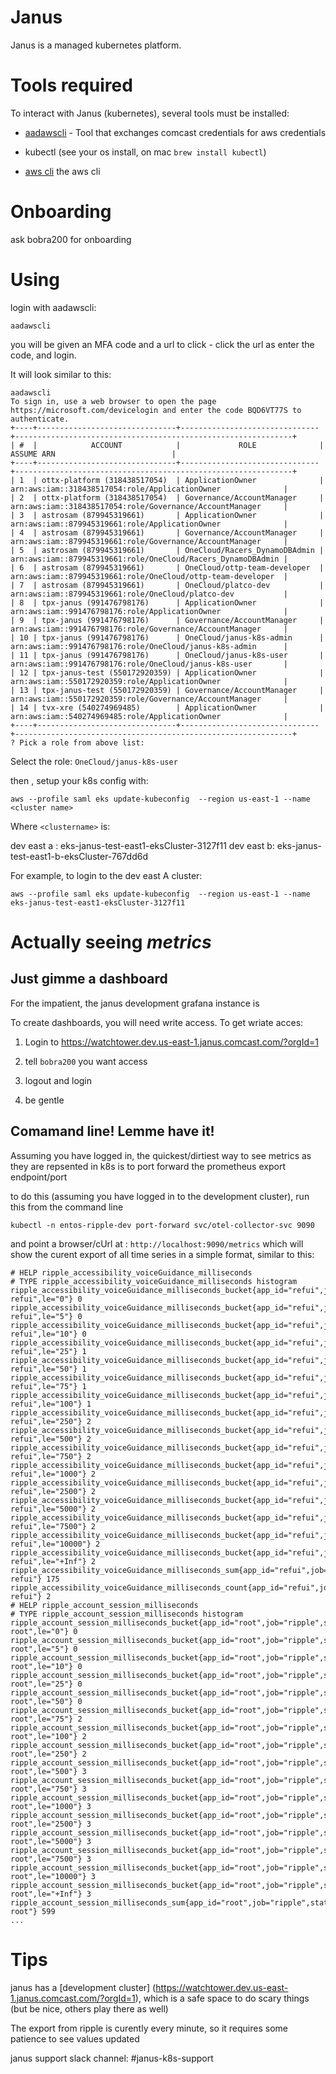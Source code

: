 # Janus
Janus is a managed kubernetes platform.

# Tools required
To interact with Janus (kubernetes), several tools must be installed:
- [aadawscli](https://github.com/cloud-cre/AWSAzureADCLI) - Tool that exchanges comcast credentials for aws credentials

- kubectl (see your os install, on mac `brew install kubectl`)

- [aws cli](https://docs.aws.amazon.com/cli/latest/userguide/getting-started-install.html) the aws cli


# Onboarding
ask bobra200 for onboarding


# Using
login with aadawscli:

`aadawscli`

you will be given an MFA code and a url to click - click the url as enter the code, and login.

It will look similar to this:

```
aadawscli
To sign in, use a web browser to open the page https://microsoft.com/devicelogin and enter the code BQD6VT77S to authenticate.
+----+-------------------------------+-------------------------------+--------------------------------------------------------------+
| #  |            ACCOUNT            |             ROLE              |                          ASSUME ARN                          |
+----+-------------------------------+-------------------------------+--------------------------------------------------------------+
| 1  | ottx-platform (318438517054)  | ApplicationOwner              | arn:aws:iam::318438517054:role/ApplicationOwner              |
| 2  | ottx-platform (318438517054)  | Governance/AccountManager     | arn:aws:iam::318438517054:role/Governance/AccountManager     |
| 3  | astrosam (879945319661)       | ApplicationOwner              | arn:aws:iam::879945319661:role/ApplicationOwner              |
| 4  | astrosam (879945319661)       | Governance/AccountManager     | arn:aws:iam::879945319661:role/Governance/AccountManager     |
| 5  | astrosam (879945319661)       | OneCloud/Racers_DynamoDBAdmin | arn:aws:iam::879945319661:role/OneCloud/Racers_DynamoDBAdmin |
| 6  | astrosam (879945319661)       | OneCloud/ottp-team-developer  | arn:aws:iam::879945319661:role/OneCloud/ottp-team-developer  |
| 7  | astrosam (879945319661)       | OneCloud/platco-dev           | arn:aws:iam::879945319661:role/OneCloud/platco-dev           |
| 8  | tpx-janus (991476798176)      | ApplicationOwner              | arn:aws:iam::991476798176:role/ApplicationOwner              |
| 9  | tpx-janus (991476798176)      | Governance/AccountManager     | arn:aws:iam::991476798176:role/Governance/AccountManager     |
| 10 | tpx-janus (991476798176)      | OneCloud/janus-k8s-admin      | arn:aws:iam::991476798176:role/OneCloud/janus-k8s-admin      |
| 11 | tpx-janus (991476798176)      | OneCloud/janus-k8s-user       | arn:aws:iam::991476798176:role/OneCloud/janus-k8s-user       |
| 12 | tpx-janus-test (550172920359) | ApplicationOwner              | arn:aws:iam::550172920359:role/ApplicationOwner              |
| 13 | tpx-janus-test (550172920359) | Governance/AccountManager     | arn:aws:iam::550172920359:role/Governance/AccountManager     |
| 14 | tvx-xre (540274969485)        | ApplicationOwner              | arn:aws:iam::540274969485:role/ApplicationOwner              |
+----+-------------------------------+-------------------------------+--------------------------------------------------------------+
? Pick a role from above list: 
```

Select the role: `OneCloud/janus-k8s-user`

then , setup your k8s config with:

```
aws --profile saml eks update-kubeconfig  --region us-east-1 --name <cluster name>
```
Where `<clustername>` is:

dev east a :  eks-janus-test-east1-eksCluster-3127f11
dev east b:  eks-janus-test-east1-b-eksCluster-767dd6d

For example, to login to the dev east A cluster:
```
aws --profile saml eks update-kubeconfig  --region us-east-1 --name  eks-janus-test-east1-eksCluster-3127f11

```

# Actually seeing *metrics*

##  Just gimme a dashboard
For the impatient, the janus development grafana instance is [](https://watchtower.dev.us-east-1.janus.comcast.com/?orgId=1)

To create dashboards, you will need write access. To get wriate acces:

1) Login to https://watchtower.dev.us-east-1.janus.comcast.com/?orgId=1

2) tell `bobra200` you want access

3) logout and login

4) be gentle 

## Comamand line! Lemme have it!

Assuming you have logged in, the quickest/dirtiest way to see metrics as they are repsented in k8s is to port forward the prometheus export endpoint/port

to do this (assuming you have logged in to the development cluster), run this from the command line

```
kubectl -n entos-ripple-dev port-forward svc/otel-collector-svc 9090
```
and point a browser/cUrl at :
```http://localhost:9090/metrics```
which will show the curent export of all time series in a simple format, similar to this:
```
# HELP ripple_accessibility_voiceGuidance_milliseconds 
# TYPE ripple_accessibility_voiceGuidance_milliseconds histogram
ripple_accessibility_voiceGuidance_milliseconds_bucket{app_id="refui",job="ripple",status="0",transport="bridge_FireboltMainApp-refui",le="0"} 0
ripple_accessibility_voiceGuidance_milliseconds_bucket{app_id="refui",job="ripple",status="0",transport="bridge_FireboltMainApp-refui",le="5"} 0
ripple_accessibility_voiceGuidance_milliseconds_bucket{app_id="refui",job="ripple",status="0",transport="bridge_FireboltMainApp-refui",le="10"} 0
ripple_accessibility_voiceGuidance_milliseconds_bucket{app_id="refui",job="ripple",status="0",transport="bridge_FireboltMainApp-refui",le="25"} 1
ripple_accessibility_voiceGuidance_milliseconds_bucket{app_id="refui",job="ripple",status="0",transport="bridge_FireboltMainApp-refui",le="50"} 1
ripple_accessibility_voiceGuidance_milliseconds_bucket{app_id="refui",job="ripple",status="0",transport="bridge_FireboltMainApp-refui",le="75"} 1
ripple_accessibility_voiceGuidance_milliseconds_bucket{app_id="refui",job="ripple",status="0",transport="bridge_FireboltMainApp-refui",le="100"} 1
ripple_accessibility_voiceGuidance_milliseconds_bucket{app_id="refui",job="ripple",status="0",transport="bridge_FireboltMainApp-refui",le="250"} 2
ripple_accessibility_voiceGuidance_milliseconds_bucket{app_id="refui",job="ripple",status="0",transport="bridge_FireboltMainApp-refui",le="500"} 2
ripple_accessibility_voiceGuidance_milliseconds_bucket{app_id="refui",job="ripple",status="0",transport="bridge_FireboltMainApp-refui",le="750"} 2
ripple_accessibility_voiceGuidance_milliseconds_bucket{app_id="refui",job="ripple",status="0",transport="bridge_FireboltMainApp-refui",le="1000"} 2
ripple_accessibility_voiceGuidance_milliseconds_bucket{app_id="refui",job="ripple",status="0",transport="bridge_FireboltMainApp-refui",le="2500"} 2
ripple_accessibility_voiceGuidance_milliseconds_bucket{app_id="refui",job="ripple",status="0",transport="bridge_FireboltMainApp-refui",le="5000"} 2
ripple_accessibility_voiceGuidance_milliseconds_bucket{app_id="refui",job="ripple",status="0",transport="bridge_FireboltMainApp-refui",le="7500"} 2
ripple_accessibility_voiceGuidance_milliseconds_bucket{app_id="refui",job="ripple",status="0",transport="bridge_FireboltMainApp-refui",le="10000"} 2
ripple_accessibility_voiceGuidance_milliseconds_bucket{app_id="refui",job="ripple",status="0",transport="bridge_FireboltMainApp-refui",le="+Inf"} 2
ripple_accessibility_voiceGuidance_milliseconds_sum{app_id="refui",job="ripple",status="0",transport="bridge_FireboltMainApp-refui"} 175
ripple_accessibility_voiceGuidance_milliseconds_count{app_id="refui",job="ripple",status="0",transport="bridge_FireboltMainApp-refui"} 2
# HELP ripple_account_session_milliseconds 
# TYPE ripple_account_session_milliseconds histogram
ripple_account_session_milliseconds_bucket{app_id="root",job="ripple",status="0",transport="bridge_FireboltMainApp-root",le="0"} 0
ripple_account_session_milliseconds_bucket{app_id="root",job="ripple",status="0",transport="bridge_FireboltMainApp-root",le="5"} 0
ripple_account_session_milliseconds_bucket{app_id="root",job="ripple",status="0",transport="bridge_FireboltMainApp-root",le="10"} 0
ripple_account_session_milliseconds_bucket{app_id="root",job="ripple",status="0",transport="bridge_FireboltMainApp-root",le="25"} 0
ripple_account_session_milliseconds_bucket{app_id="root",job="ripple",status="0",transport="bridge_FireboltMainApp-root",le="50"} 0
ripple_account_session_milliseconds_bucket{app_id="root",job="ripple",status="0",transport="bridge_FireboltMainApp-root",le="75"} 2
ripple_account_session_milliseconds_bucket{app_id="root",job="ripple",status="0",transport="bridge_FireboltMainApp-root",le="100"} 2
ripple_account_session_milliseconds_bucket{app_id="root",job="ripple",status="0",transport="bridge_FireboltMainApp-root",le="250"} 2
ripple_account_session_milliseconds_bucket{app_id="root",job="ripple",status="0",transport="bridge_FireboltMainApp-root",le="500"} 3
ripple_account_session_milliseconds_bucket{app_id="root",job="ripple",status="0",transport="bridge_FireboltMainApp-root",le="750"} 3
ripple_account_session_milliseconds_bucket{app_id="root",job="ripple",status="0",transport="bridge_FireboltMainApp-root",le="1000"} 3
ripple_account_session_milliseconds_bucket{app_id="root",job="ripple",status="0",transport="bridge_FireboltMainApp-root",le="2500"} 3
ripple_account_session_milliseconds_bucket{app_id="root",job="ripple",status="0",transport="bridge_FireboltMainApp-root",le="5000"} 3
ripple_account_session_milliseconds_bucket{app_id="root",job="ripple",status="0",transport="bridge_FireboltMainApp-root",le="7500"} 3
ripple_account_session_milliseconds_bucket{app_id="root",job="ripple",status="0",transport="bridge_FireboltMainApp-root",le="10000"} 3
ripple_account_session_milliseconds_bucket{app_id="root",job="ripple",status="0",transport="bridge_FireboltMainApp-root",le="+Inf"} 3
ripple_account_session_milliseconds_sum{app_id="root",job="ripple",status="0",transport="bridge_FireboltMainApp-root"} 599
...
```



# Tips
janus has a [development cluster] (https://watchtower.dev.us-east-1.janus.comcast.com/?orgId=1), which is a safe space to do scary things (but be nice, others play there as well)

The export from ripple is curently every minute, so it requires some patience to see values updated

janus support slack channel: #janus-k8s-support
